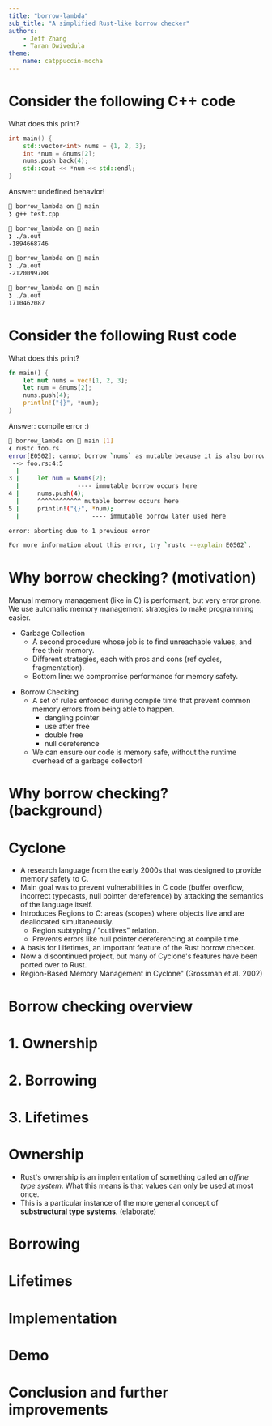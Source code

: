 ```yaml
---
title: "borrow-lambda"
sub_title: "A simplified Rust-like borrow checker"
authors: 
    - Jeff Zhang
    - Taran Dwivedula
theme:
    name: catppuccin-mocha
---
```


Consider the following C++ code
===

What does this print?

```cpp
int main() {
    std::vector<int> nums = {1, 2, 3};
    int *num = &nums[2];
    nums.push_back(4);
    std::cout << *num << std::endl;
}
```

<!-- pause -->

Answer: undefined behavior!

```bash
🪷 borrow_lambda on  main 
❯ g++ test.cpp

🪷 borrow_lambda on  main 
❯ ./a.out
-1894668746

🪷 borrow_lambda on  main 
❯ ./a.out
-2120099788

🪷 borrow_lambda on  main 
❯ ./a.out
1710462087
```

<!-- end_slide -->

Consider the following Rust code
===

What does this print?

```rust
fn main() {
    let mut nums = vec![1, 2, 3];
    let num = &nums[2];
    nums.push(4);
    println!("{}", *num);
}
```

<!-- pause -->

Answer: compile error :)
```bash
🪷 borrow_lambda on  main [1]
❮ rustc foo.rs
error[E0502]: cannot borrow `nums` as mutable because it is also borrowed as immutable
 --> foo.rs:4:5
  |
3 |     let num = &nums[2];
  |                ---- immutable borrow occurs here
4 |     nums.push(4);
  |     ^^^^^^^^^^^^ mutable borrow occurs here
5 |     println!("{}", *num);
  |                    ---- immutable borrow later used here

error: aborting due to 1 previous error

For more information about this error, try `rustc --explain E0502`.
```

<!-- end_slide -->

Why borrow checking? (motivation)
===

Manual memory management (like in C) is performant, but very error prone. We use automatic memory management strategies to make programming easier.

<!-- pause -->

- Garbage Collection
    - A second procedure whose job is to find unreachable values, and free their memory.
    - Different strategies, each with pros and cons (ref cycles, fragmentation).
    - Bottom line: we compromise performance for memory safety.

<!-- pause -->

- Borrow Checking
    - A set of rules enforced during compile time that prevent common memory errors from being able to happen.
        - dangling pointer
        - use after free
        - double free
        - null dereference
    - We can ensure our code is memory safe, without the runtime overhead of a garbage collector!

<!-- end_slide -->

Why borrow checking? (background)
===
# Cyclone
- A research language from the early 2000s that was designed to provide memory safety to C.
- Main goal was to prevent vulnerabilities in C code (buffer overflow, incorrect typecasts, null pointer dereference) by attacking the semantics of the language itself.
- Introduces Regions to C: areas (scopes) where objects live and are deallocated simultaneously.
    - Region subtyping / "outlives" relation.
    - Prevents errors like null pointer dereferencing at compile time.
- A basis for Lifetimes, an important feature of the Rust borrow checker.
- Now a discontinued project, but many of Cyclone's features have been ported over to Rust.
- Region-Based Memory Management in Cyclone" (Grossman et al. 2002)

<!-- end_slide -->

Borrow checking overview
===

# 1. Ownership 

# 2. Borrowing 

# 3. Lifetimes


<!-- end_slide -->

Ownership
===

- Rust's ownership is an implementation of something called an *affine type system*. What this means is that values can only be used at most once.
- This is a particular instance of the more general concept of **substructural type systems**. (elaborate)

<!-- end_slide -->

Borrowing
===

<!-- end_slide -->

Lifetimes
===

<!-- end_slide -->


Implementation
===

<!-- end_slide -->

Demo
===

<!-- end_slide -->

Conclusion and further improvements
===

<!-- end_slide -->
